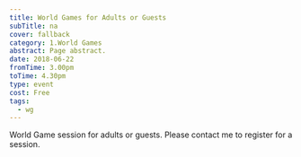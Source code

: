 ```yaml
---
title: World Games for Adults or Guests
subTitle: na
cover: fallback
category: 1.World Games
abstract: Page abstract.
date: 2018-06-22
fromTime: 3.00pm
toTime: 4.30pm
type: event
cost: Free
tags:
  - wg
---
```


World Game session for adults or guests. Please contact me to register for a session.

